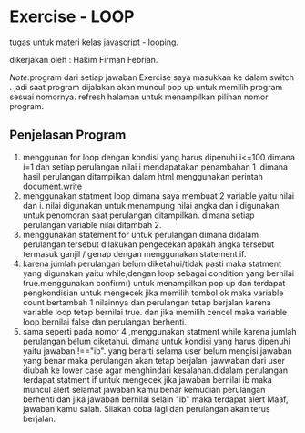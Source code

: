 # Exercise - LOOP
 tugas untuk materi kelas javascript - looping.
 
 dikerjakan oleh : Hakim Firman Febrian.
 
 *Note*:program dari setiap jawaban Exercise saya masukkan ke dalam switch . jadi saat program dijalakan akan muncul pop up untuk memilih program sesuai nomornya. refresh halaman untuk menampilkan pilihan nomor program.
 ## Penjelasan Program
1. menggunan for loop dengan kondisi yang harus dipenuhi i<=100 dimana i=1 dan setiap perulangan nilai i mendapatakan penambahan 1 .dimana hasil perulangan ditampilkan dalam html menggunakan perintah document.write
2. menggunakan statment loop dimana saya membuat 2 variable yaitu nilai dan i. nilai digunakan untuk menampung nilai angka dan i digunakan untuk penomoran saat perulangan ditampilkan. dimana setiap perulangan variable nilai ditambah 2.
3. menggunakan statement for untuk perulangan dimana didalam perulangan tersebut dilakukan pengecekan apakah angka tersebut termasuk ganjil / genap dengan menggunakan statement if.
4. karena jumlah perulangan belum diketahui/tidak pasti maka statment yang digunakan yaitu while,dengan loop sebagai condition yang bernilai true.menggunakan confirm() untuk menampilkan pop up dan terdapat pengkondisian untuk mengecek jika memilih tombol ok maka variable count bertambah 1 nilainnya dan perulangan tetap berjalan karena variable loop tetap bernilai true. dan jika memilih cencel maka variable loop bernilai false dan perulangan berhenti.
5. sama seperti pada nomor 4 ,menggunakan statment while karena jumlah perulangan belum diketahui. dimana untuk kondisi yang harus dipenuhi yaitu jawaban !=="ib". yang berarti selama user belum mengisi jawaban yang benar maka perulangan akan tetap berjalan. jawwaban dari user diubah ke lower case agar menghindari kesalahan.didalam perulangan terdapat statment if untuk mengecek jika jawaban bernilai ib maka muncul alert selamat jawaban kamu benar kemudian perulangan berhenti dan jika jawaban bernilai selain "ib" maka terdapat alert Maaf, jawaban kamu salah. Silakan coba lagi dan perulangan akan terus berjalan.

